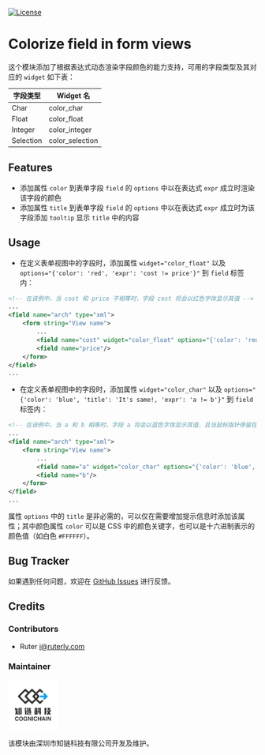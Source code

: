 <p align="left">
    
[![License](https://img.shields.io/badge/license-LGPL--3.0-blue.svg)](https://www.gnu.org/licenses/lgpl-3.0-standalone.html)

</p>

# Colorize field in form views

这个模块添加了根据表达式动态渲染字段颜色的能力支持，可用的字段类型及其对应的 `widget` 如下表：

| 字段类型    	| Widget 名       	|
|-----------	|-----------------	|
| Char      	| color_char      	|
| Float     	| color_float     	|
| Integer   	| color_integer   	|
| Selection 	| color_selection 	|

## Features

- 添加属性 `color` 到表单字段 `field` 的 `options` 中以在表达式 `expr` 成立时渲染该字段的颜色
- 添加属性 `title` 到表单字段 `field` 的 `options` 中以在表达式 `expr` 成立时为该字段添加 `tooltip` 显示 `title` 中的内容

## Usage

- 在定义表单视图中的字段时，添加属性 `widget="color_float"` 以及 `options="{'color': 'red', 'expr': 'cost != price'}"` 到 `field` 标签内：

```xml
<!-- 在该例中，当 cost 和 price 不相等时，字段 cost 将会以红色字体显示其值 -->
...
<field name="arch" type="xml">
    <form string="View name">
        ...
        <field name="cost" widget="color_float" options="{'color': 'red', 'expr': 'cost != price'}"/>
        <field name="price"/>
    </form>
</field>
...
```

- 在定义表单视图中的字段时，添加属性 `widget="color_char"` 以及 `options="{'color': 'blue', 'title': 'It's same!, 'expr': 'a != b'}"` 到 `field` 标签内：

```xml
<!-- 在该例中，当 a 和 b 相等时，字段 a 将会以蓝色字体显示其值，且当鼠标指针停留在字段 a 上时会弹出一个 tooltip 并显示 title 中的内容 -->
...
<field name="arch" type="xml">
    <form string="View name">
        ...
        <field name="a" widget="color_char" options="{'color': 'blue', 'title': 'It's same!, 'expr': 'a != b'}"/>
        <field name="b"/>
    </form>
</field>
...
```

属性 `options` 中的 `title` 是非必需的，可以仅在需要增加提示信息时添加该属性；其中颜色属性 `color` 可以是 CSS 中的颜色关键字，也可以是十六进制表示的颜色值（如白色 `#FFFFFF`）。

## Bug Tracker

如果遇到任何问题，欢迎在 [GitHub Issues](https://github.com/cognichain/odoo-basic-extension/issues) 进行反馈。

## Credits

### Contributors

- Ruter <i@ruterly.com>

### Maintainer

<img src="./static/description/icon.png" width="20%" alt="深圳市知链科技有限公司" />

该模块由深圳市知链科技有限公司开发及维护。